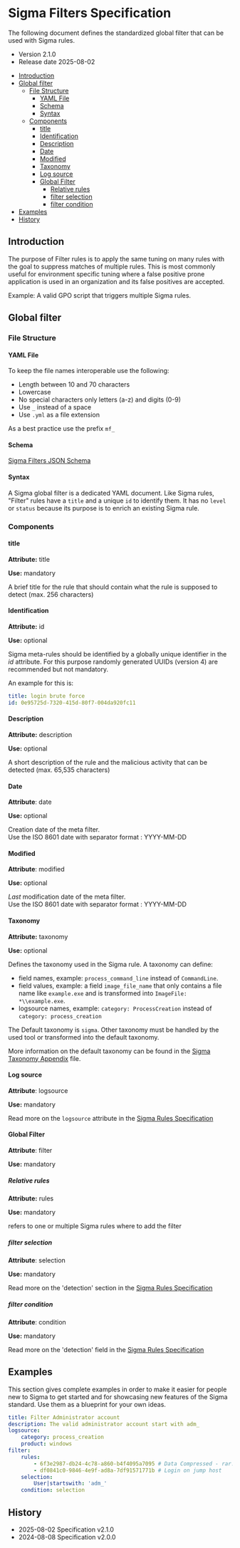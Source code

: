 # Sigma Filters Specification

The following document defines the standardized global filter that can be used with Sigma rules.

- Version 2.1.0
- Release date 2025-08-02

<!-- mdformat-toc start --slug=github --no-anchors --maxlevel=6 --minlevel=2 -->

- [Introduction](#introduction)
- [Global filter](#global-filter)
  - [File Structure](#file-structure)
    - [YAML File](#yaml-file)
    - [Schema](#schema)
    - [Syntax](#syntax)
  - [Components](#components)
    - [title](#title)
    - [Identification](#identification)
    - [Description](#description)
    - [Date](#date)
    - [Modified](#modified)
    - [Taxonomy](#taxonomy)
    - [Log source](#log-source)
    - [Global Filter](#global-filter)
      - [Relative rules](#relative-rules)
      - [filter selection](#filter-selection)
      - [filter condition](#filter-condition)
- [Examples](#examples)
- [History](#history)

<!-- mdformat-toc end -->

## Introduction

The purpose of Filter rules is to apply the same tuning on many rules with the goal to suppress matches of multiple rules. This is most commonly useful for environment specific tuning where a false positive prone application is used in an organization and its false positives are accepted.

Example: A valid GPO script that triggers multiple Sigma rules.

## Global filter

### File Structure

#### YAML File

To keep the file names interoperable use the following:

- Length between 10 and 70 characters
- Lowercase
- No special characters only letters (a-z) and digits (0-9)
- Use `_` instead of a space
- Use `.yml` as a file extension

As a best practice use the prefix `mf_`

#### Schema

[Sigma Filters JSON Schema](../json-schema/sigma-filters-schema.json)

#### Syntax

A Sigma global filter is a dedicated YAML document.
Like Sigma rules, "Filter" rules have a `title` and a unique `id` to identify them.
It has no `level` or `status` because its purpose is to enrich an existing Sigma rule.

### Components

#### title

**Attribute:** title

**Use:** mandatory

A brief title for the rule that should contain what the rule is supposed to detect (max. 256 characters)

#### Identification

**Attribute:** id

**Use:** optional

Sigma meta-rules should be identified by a globally unique identifier in the *id* attribute.
For this purpose randomly generated UUIDs (version 4) are recommended but not mandatory.

An example for this is:

```yml
title: login brute force
id: 0e95725d-7320-415d-80f7-004da920fc11
```

#### Description

**Attribute:** description

**Use:** optional

A short description of the rule and the malicious activity that can be detected (max. 65,535 characters)

#### Date

**Attribute**: date

**Use:** optional

Creation date of the meta filter. \
Use the ISO 8601 date with separator format : YYYY-MM-DD

#### Modified

**Attribute**: modified

**Use:** optional

*Last* modification date of the meta filter. \
Use the ISO 8601 date with separator format : YYYY-MM-DD

#### Taxonomy

**Attribute:** taxonomy

**Use:** optional

Defines the taxonomy used in the Sigma rule. A taxonomy can define:

- field names, example: `process_command_line` instead of `CommandLine`.
- field values, example: a field `image_file_name` that only contains a file name like `example.exe` and is transformed into `ImageFile: *\\example.exe`.
- logsource names, example: `category: ProcessCreation` instead of `category: process_creation`

The Default taxonomy is `sigma`. Other taxonomy must be handled by the used tool or transformed into the default taxonomy.

More information on the default taxonomy can be found in the [Sigma Taxonomy Appendix](sigma-appendix-taxonomy.md) file.

#### Log source

**Attribute**: logsource

**Use:** mandatory

Read more on the `logsource` attribute in the [Sigma Rules Specification](sigma-rules-specification.md)

#### Global Filter

**Attribute**: filter

**Use:** mandatory

##### Relative rules

**Attribute:** rules

**Use:** mandatory

refers to one or multiple Sigma rules where to add the filter

##### filter selection

**Attribute**: selection

**Use:** mandatory

Read more on the 'detection' section in the [Sigma Rules Specification](sigma-rules-specification.md)

##### filter condition

**Attribute**: condition

**Use:** mandatory

Read more on the 'detection' field in the [Sigma Rules Specification](sigma-rules-specification.md)

## Examples

This section gives complete examples in order to make it easier for people new to Sigma to get started and for showcasing new features of the Sigma standard. Use them as a blueprint for your own ideas.

```yaml
title: Filter Administrator account
description: The valid administrator account start with adm_
logsource:
    category: process_creation
    product: windows
filter:
    rules:
        - 6f3e2987-db24-4c78-a860-b4f4095a7095 # Data Compressed - rar.exe
        - df0841c0-9846-4e9f-ad8a-7df91571771b # Login on jump host
    selection:
        User|startswith: 'adm_'
    condition: selection
```

## History

- 2025-08-02 Specification v2.1.0
- 2024-08-08 Specification v2.0.0
